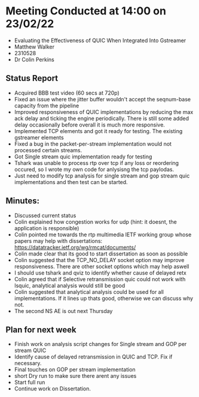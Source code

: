 # Meeting Conducted at 14:00 on 23/02/22

* Evaluating the Effectiveness of QUIC When Integrated Into Gstreamer
* Matthew Walker
* 2310528
* Dr Colin Perkins


## Status Report

* Acquired BBB test video (60 secs at 720p)
* Fixed an issue where the jitter buffer wouldn't accept the seqnum-base capacity from the pipeline
* Improved responsiveness of QUIC implementations by reducing the max ack delay and ticking the engine periodically. There is still some added delay occasionally before overall it is much more responsive.
* Implemented TCP elements and got it ready for testing. The existing gstreamer elements 
* Fixed a bug in the packet-per-stream implementation would not processed certain streams.
* Got Single stream quic implementation ready for testing
* Tshark was unable to process rtp over tcp if any loss or reordering occured, so I wrote my own code for anlysisng the tcp paylodas.
* Just need to modify tcp analysis for single stream and gop stream quic implementations and then test can be started.

## Minutes:

- Discussed current status
- Colin explained how congestion works for udp (hint: it doesnt, the application is responsible)
- Colin pointed me towards the rtp multimedia IETF working group whose papers may help with dissertations: https://datatracker.ietf.org/wg/rmcat/documents/
- Colin made clear that its good to start dissertation as soon as possible
- Colin suggested that the TCP_NO_DELAY socket option may improve responsiveness. There are other socket options which may help aswell
- I should use tshark and qviz to identify whether cause of delayed retx
- Colin agreed that if Selective retransmission quic could not work with lsquic, analytical analysis would still be good 
- Colin suggested that analytical analysis could be used for all implementations. If it lines up thats good, otherwise we can discuss why not.
- The second NS AE is out next Thursday


## Plan for next week

- Finish work on analysis script changes for Single stream and GOP per stream QUIC
- Identify cause of delayed retransmission in QUIC and TCP. Fix if necessary.
- Final touches on GOP per stream implementation
- short Dry run to make sure there arent any issues
- Start full run
- Continue work on Dissertation.



